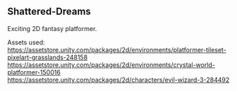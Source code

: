 ## Shattered-Dreams
Exciting 2D fantasy platformer.

Assets used:
https://assetstore.unity.com/packages/2d/environments/platformer-tileset-pixelart-grasslands-248158
https://assetstore.unity.com/packages/2d/environments/crystal-world-platformer-150016
https://assetstore.unity.com/packages/2d/characters/evil-wizard-3-284492
